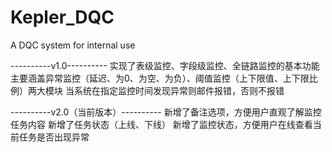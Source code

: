 # Kepler_DQC
A DQC system for internal use

----------v1.0----------
实现了表级监控、字段级监控、全链路监控的基本功能
主要涵盖异常监控（延迟、为0、为空、为负）、阈值监控（上下限值、上下限比例）两大模块
当系统在指定监控时间发现异常则邮件报错，否则不报错

----------v2.0（当前版本）----------
新增了备注选项，方便用户直观了解监控任务内容
新增了任务状态（上线、下线）
新增了监控状态，方便用户在线查看当前任务是否出现异常